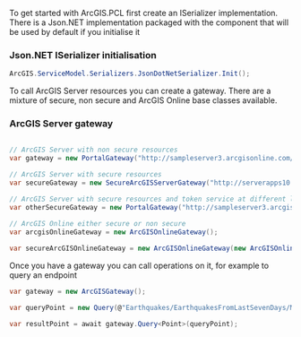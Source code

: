 To get started with ArcGIS.PCL first create an ISerializer implementation. There is a Json.NET implementation packaged with the component that will be used by default if you initialise it

### Json.NET ISerializer initialisation

```csharp
ArcGIS.ServiceModel.Serializers.JsonDotNetSerializer.Init();
```
To call ArcGIS Server resources you can create a gateway. There are a mixture of secure, non secure and ArcGIS Online base classes available.

### ArcGIS Server gateway

```csharp

// ArcGIS Server with non secure resources
var gateway = new PortalGateway("http://sampleserver3.arcgisonline.com/ArcGIS/");

// ArcGIS Server with secure resources
var secureGateway = new SecureArcGISServerGateway("http://serverapps10.esri.com/arcgis", "user1", "pass.word1");

// ArcGIS Server with secure resources and token service at different location
var otherSecureGateway = new PortalGateway("http://sampleserver3.arcgisonline.com/ArcGIS/", tokenProvider: new TokenProvider("http://serverapps10.esri.com/arcgis", "user1", "pass.word1"));

// ArcGIS Online either secure or non secure
var arcgisOnlineGateway = new ArcGISOnlineGateway();
 
var secureArcGISOnlineGateway = new ArcGISOnlineGateway(new ArcGISOnlineTokenProvider("user", "pass"));
```

Once you have a gateway you can call operations on it, for example to query an endpoint

```csharp
var gateway = new ArcGISGateway();

var queryPoint = new Query(@"Earthquakes/EarthquakesFromLastSevenDays/MapServer/0".AsEndpoint());

var resultPoint = await gateway.Query<Point>(queryPoint);
```
